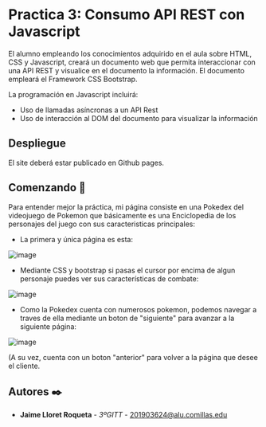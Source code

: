 # Practica 3: Consumo API REST con Javascript

El alumno empleando los conocimientos adquirido en el aula sobre
HTML, CSS y Javascript, creará un documento web que permita
interaccionar con una API REST y visualice en el documento la información.
El documento empleará el Framework CSS Bootstrap.

La programación en Javascript incluirá:

- Uso de llamadas asíncronas a un API Rest
- Uso de interacción al DOM del documento para visualizar la información

## Despliegue

El site deberá estar publicado en Github pages.

## Comenzando 🚀

Para entender mejor la práctica, mi página consiste en una Pokedex del videojuego de Pokemon que básicamente es una Enciclopedia de los personajes del juego con sus caracteristicas principales:
- La primera y única página es esta:

![image](https://user-images.githubusercontent.com/56218777/226588404-5efaae35-8dac-483e-b4f1-d385282cac08.png)


- Mediante CSS y bootstrap si pasas el cursor por encima de algun personaje puedes ver sus características de combate:

![image](https://user-images.githubusercontent.com/56218777/226588619-18b5cea2-ef6d-4542-a25b-3052f3a74aaa.png)

- Como la Pokedex cuenta con numerosos pokemon, podemos navegar a traves de ella mediante un boton de "siguiente" para avanzar a la siguiente página:

![image](https://user-images.githubusercontent.com/56218777/226588848-18aa0c9a-f15d-42e7-a7c3-6d17520eb7a7.png)

 (A su vez, cuenta con un boton "anterior" para volver a la página que desee el cliente.


## Autores ✒️

* **Jaime Lloret Roqueta** - *3ºGITT* - 201903624@alu.comillas.edu

